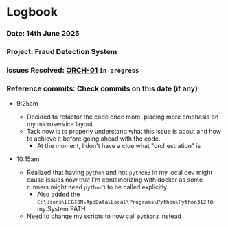 # Logbook
### Date: 14th June 2025
### Project: Fraud Detection System
### Issues Resolved: [ORCH-01](https://github.com/EsosaOrumwese/fraud-detection-system/issues/22) `in-progress`
### Reference commits: Check commits on this date (if any)

* 9:25am
  * Decided to refactor the code once more, placing more emphasis on my microservice layout.
  * Task now is to properly understand what this issue is about and how to achieve it before going ahead with the code. 
    * At the moment, I don't have a clue what "orchestration" is

* 10:15am
  * Realized that having `python` and not `python3` in my local dev might cause issues now that I'm containerizing with docker as some runners might need `python3` to be called explicitly.
    * Also added the `C:\Users\LEGION\AppData\Local\Programs\Python\Python312` to my System PATH
  * Need to change my scripts to now call `python3` instead
